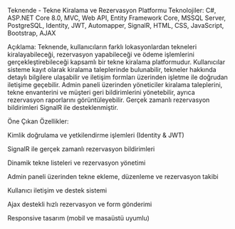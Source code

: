 Teknende - Tekne Kiralama ve Rezervasyon Platformu
Teknolojiler: C#, ASP.NET Core 8.0, MVC, Web API, Entity Framework Core, MSSQL Server, PostgreSQL, Identity, JWT, Automapper, SignalR, HTML, CSS, JavaScript, Bootstrap, AJAX

Açıklama:
Teknende, kullanıcıların farklı lokasyonlardan tekneleri kiralayabileceği, rezervasyon yapabileceği ve ödeme işlemlerini gerçekleştirebileceği kapsamlı bir tekne kiralama platformudur. Kullanıcılar sisteme kayıt olarak kiralama taleplerinde bulunabilir, tekneler hakkında detaylı bilgilere ulaşabilir ve iletişim formları üzerinden işletme ile doğrudan iletişime geçebilir.
Admin paneli üzerinden yöneticiler kiralama taleplerini, tekne envanterini ve müşteri geri bildirimlerini yönetebilir, ayrıca rezervasyon raporlarını görüntüleyebilir. Gerçek zamanlı rezervasyon bildirimleri SignalR ile desteklenmiştir.

Öne Çıkan Özellikler:

Kimlik doğrulama ve yetkilendirme işlemleri (Identity & JWT)

SignalR ile gerçek zamanlı rezervasyon bildirimleri

Dinamik tekne listeleri ve rezervasyon yönetimi

Admin paneli üzerinden tekne ekleme, düzenleme ve rezervasyon takibi

Kullanıcı iletişim ve destek sistemi

Ajax destekli hızlı rezervasyon ve form gönderimi

Responsive tasarım (mobil ve masaüstü uyumlu)
